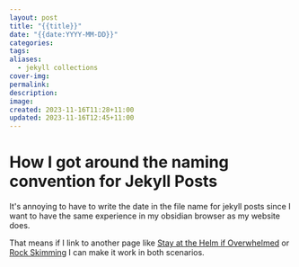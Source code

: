 ```yaml
---
layout: post
title: "{{title}}"
date: "{{date:YYYY-MM-DD}}"
categories: 
tags: 
aliases:
  - jekyll collections
cover-img: 
permalink: 
description: 
image: 
created: 2023-11-16T11:28+11:00
updated: 2023-11-16T12:45+11:00
---
```

# How I got around the naming convention for Jekyll Posts
It's annoying to have to write the date in the file name for jekyll posts since I want to have the same experience in my obsidian browser as my website does.

That means if I link to another page like [Stay at the Helm if Overwhelmed](stay-at-the-helm-if-overwhelmed) or [Rock Skimming](rock-skimming) I can make it work in both scenarios.